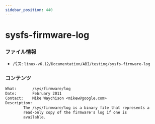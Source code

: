 ```yaml
---
sidebar_position: 440
---
```

# sysfs-firmware-log

### ファイル情報

- パス: `linux-v6.12/Documentation/ABI/testing/sysfs-firmware-log`

### コンテンツ

```txt
What:		/sys/firmware/log
Date:		February 2011
Contact:	Mike Waychison <mikew@google.com>
Description:
		The /sys/firmware/log is a binary file that represents a
		read-only copy of the firmware's log if one is
		available.

```
